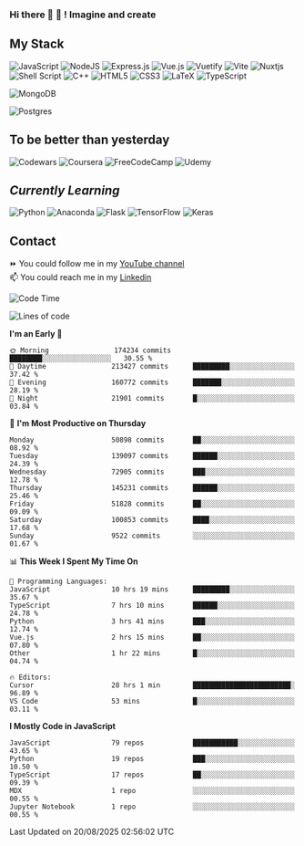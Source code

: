 ### Hi there 👋 🤖 ! Imagine and create

## My Stack
![JavaScript](https://img.shields.io/badge/javascript-%23323330.svg?style=for-the-badge&logo=javascript&logoColor=%23F7DF1E) ![NodeJS](https://img.shields.io/badge/node.js-6DA55F?style=for-the-badge&logo=node.js&logoColor=white) <img alt="Express.js" src="https://img.shields.io/badge/express.js%20-%23404d59.svg?&style=for-the-badge"/> ![Vue.js](https://img.shields.io/badge/vuejs-%2335495e.svg?style=for-the-badge&logo=vuedotjs&logoColor=%234FC08D) ![Vuetify](https://img.shields.io/badge/Vuetify-1867C0?style=for-the-badge&logo=vuetify&logoColor=AEDDFF) ![Vite](https://img.shields.io/badge/vite-%23646CFF.svg?style=for-the-badge&logo=vite&logoColor=white) ![Nuxtjs](https://img.shields.io/badge/Nuxt-002E3B?style=for-the-badge&logo=nuxtdotjs&logoColor=#00DC82) ![Shell Script](https://img.shields.io/badge/shell_script-%23121011.svg?style=for-the-badge&logo=gnu-bash&logoColor=white) ![C++](https://img.shields.io/badge/c++-%2300599C.svg?style=for-the-badge&logo=c%2B%2B&logoColor=white) ![HTML5](https://img.shields.io/badge/html5-%23E34F26.svg?style=for-the-badge&logo=html5&logoColor=white) ![CSS3](https://img.shields.io/badge/css3-%231572B6.svg?style=for-the-badge&logo=css3&logoColor=white) ![LaTeX](https://img.shields.io/badge/latex-%23008080.svg?style=for-the-badge&logo=latex&logoColor=white) ![TypeScript](https://img.shields.io/badge/typescript-%23007ACC.svg?style=for-the-badge&logo=typescript&logoColor=white)
<div>
  <img alt="MongoDB" src ="https://img.shields.io/badge/MongoDB-%234ea94b.svg?&style=for-the-badge&logo=mongodb&logoColor=white"/>
  
  ![Postgres](https://img.shields.io/badge/postgres-%23316192.svg?style=for-the-badge&logo=postgresql&logoColor=white)
</div>

## To be better than yesterday
![Codewars](https://img.shields.io/badge/Codewars-B1361E?style=for-the-badge&logo=codewars&logoColor=grey)
  ![Coursera](https://img.shields.io/badge/Coursera-%230056D2.svg?style=for-the-badge&logo=Coursera&logoColor=white)
  ![FreeCodeCamp](https://img.shields.io/badge/Freecodecamp-%23123.svg?&style=for-the-badge&logo=freecodecamp&logoColor=green)
  ![Udemy](https://img.shields.io/badge/Udemy-A435F0?style=for-the-badge&logo=Udemy&logoColor=white)

## *Currently Learning*
![Python](https://img.shields.io/badge/python-3670A0?style=for-the-badge&logo=python&logoColor=ffdd54) ![Anaconda](https://img.shields.io/badge/Anaconda-%2344A833.svg?style=for-the-badge&logo=anaconda&logoColor=white) 
![Flask](https://img.shields.io/badge/flask-%23000.svg?style=for-the-badge&logo=flask&logoColor=white) ![TensorFlow](https://img.shields.io/badge/TensorFlow-%23FF6F00.svg?style=for-the-badge&logo=TensorFlow&logoColor=white) ![Keras](https://img.shields.io/badge/Keras-%23D00000.svg?style=for-the-badge&logo=Keras&logoColor=white)

## Contact
⏩ You could follow me in my <a href="https://www.youtube.com/c/ViktorJimenezF" target="blank">YouTube channel</a>   <br>
📫 You could reach me in my <a href="https://www.linkedin.com/in/victorjuanjimenez/" target="blank">Linkedin</a>  

<!--START_SECTION:waka-->
![Code Time](http://img.shields.io/badge/Code%20Time-3%2C916%20hrs%2044%20mins-blue)

![Lines of code](https://img.shields.io/badge/From%20Hello%20World%20I%27ve%20Written-759.3%20million%20lines%20of%20code-blue)

**I'm an Early 🐤** 

```text
🌞 Morning                174234 commits      ████████░░░░░░░░░░░░░░░░░   30.55 % 
🌆 Daytime                213427 commits      █████████░░░░░░░░░░░░░░░░   37.42 % 
🌃 Evening                160772 commits      ███████░░░░░░░░░░░░░░░░░░   28.19 % 
🌙 Night                  21901 commits       █░░░░░░░░░░░░░░░░░░░░░░░░   03.84 % 
```
📅 **I'm Most Productive on Thursday** 

```text
Monday                   50898 commits       ██░░░░░░░░░░░░░░░░░░░░░░░   08.92 % 
Tuesday                  139097 commits      ██████░░░░░░░░░░░░░░░░░░░   24.39 % 
Wednesday                72905 commits       ███░░░░░░░░░░░░░░░░░░░░░░   12.78 % 
Thursday                 145231 commits      ██████░░░░░░░░░░░░░░░░░░░   25.46 % 
Friday                   51828 commits       ██░░░░░░░░░░░░░░░░░░░░░░░   09.09 % 
Saturday                 100853 commits      ████░░░░░░░░░░░░░░░░░░░░░   17.68 % 
Sunday                   9522 commits        ░░░░░░░░░░░░░░░░░░░░░░░░░   01.67 % 
```


📊 **This Week I Spent My Time On** 

```text
💬 Programming Languages: 
JavaScript               10 hrs 19 mins      █████████░░░░░░░░░░░░░░░░   35.67 % 
TypeScript               7 hrs 10 mins       ██████░░░░░░░░░░░░░░░░░░░   24.78 % 
Python                   3 hrs 41 mins       ███░░░░░░░░░░░░░░░░░░░░░░   12.74 % 
Vue.js                   2 hrs 15 mins       ██░░░░░░░░░░░░░░░░░░░░░░░   07.80 % 
Other                    1 hr 22 mins        █░░░░░░░░░░░░░░░░░░░░░░░░   04.74 % 

🔥 Editors: 
Cursor                   28 hrs 1 min        ████████████████████████░   96.89 % 
VS Code                  53 mins             █░░░░░░░░░░░░░░░░░░░░░░░░   03.11 % 
```

**I Mostly Code in JavaScript** 

```text
JavaScript               79 repos            ███████████░░░░░░░░░░░░░░   43.65 % 
Python                   19 repos            ███░░░░░░░░░░░░░░░░░░░░░░   10.50 % 
TypeScript               17 repos            ██░░░░░░░░░░░░░░░░░░░░░░░   09.39 % 
MDX                      1 repo              ░░░░░░░░░░░░░░░░░░░░░░░░░   00.55 % 
Jupyter Notebook         1 repo              ░░░░░░░░░░░░░░░░░░░░░░░░░   00.55 % 
```




 Last Updated on 20/08/2025 02:56:02 UTC
<!--END_SECTION:waka-->

<!--
**ViktorJJF/ViktorJJF** is a ✨ _special_ ✨ repository because its `README.md` (this file) appears on your GitHub profile.



Here are some ideas to get you started:

- 🔭 I’m currently working on ...
- 🌱 I’m currently learning ...
- 👯 I’m looking to collaborate on ...
- 🤔 I’m looking for help with ...
- 💬 Ask me about ...
- 📫 How to reach me: ...
- 😄 Pronouns: ...
- ⚡ Fun fact: ...
-->
